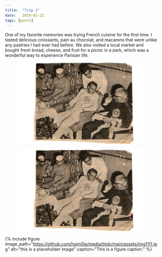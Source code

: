 ```yaml
---
title:  "Trip 2"
date:   2019-01-22
tags: [posts]
---
```



One of my favorite memories was trying French cuisine for the first time. I tasted delicious croissants, pain au chocolat, and macarons that were unlike 
any pastries I had ever had before. We also visited a local market and bought fresh bread, cheese, and fruit for a picnic in a park, which was a wonderful
way to experience Parisian life.


<figure>
  <img src="/assets/img1111.jpg">
</figure>


<figure>
  <img src="https://github.com/hajm0la/media/blob/main/assets/img1111.jpg" alt="this is a placeholder image">
</figure>


{% include figure image_path="https://github.com/hajm0la/media/blob/main/assets/img1111.jpg" alt="this is a placeholder image" caption="This is a figure caption." %}
